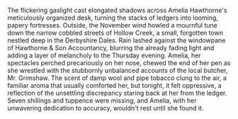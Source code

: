 The flickering gaslight cast elongated shadows across Amelia Hawthorne's meticulously organized desk, turning the stacks of ledgers into looming, papery fortresses. Outside, the November wind howled a mournful tune down the narrow cobbled streets of Hollow Creek, a small, forgotten town nestled deep in the Derbyshire Dales. Rain lashed against the windowpane of Hawthorne & Son Accountancy, blurring the already fading light and adding a layer of melancholy to the Thursday evening. Amelia, her spectacles perched precariously on her nose, chewed the end of her pen as she wrestled with the stubbornly unbalanced accounts of the local butcher, Mr. Grimshaw.  The scent of damp wool and pipe tobacco clung to the air, a familiar aroma that usually comforted her, but tonight, it felt oppressive, a reflection of the unsettling discrepancy staring back at her from the ledger.  Seven shillings and tuppence were missing, and Amelia, with her unwavering dedication to accuracy, wouldn't rest until she found it.
